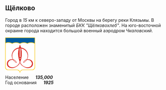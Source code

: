 <!--2023-02-23 01:40:39-->
## Щёлково
Город в *15* км к северо-западу от Москвы на берегу реки Клязьмы.
В городе расположен знаменитый *БКК "Щёлковохлеб"*.
На юго-восточной окраине города находится большой военный аэродром *Чкаловский*.

<img src="./Schyolkovo.png" width="96px"><br>
Население &emsp; ***135,000*** &emsp;<br>
Год&nbsp;основания &emsp; ***1925***
